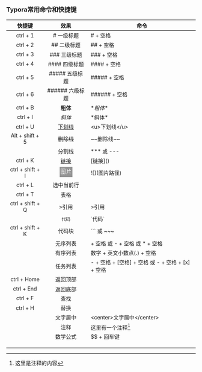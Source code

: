 ### Typora常用命令和快捷键



|      快捷键      |      效果       | 命令                                                 |
| :--------------: | :-------------: | ---------------------------------------------------- |
|     ctrl + 1     |   # 一级标题    | \# + 空格                                            |
|     ctrl + 2     |   ## 二级标题   | \## + 空格                                           |
|     ctrl + 3     |  ### 三级标题   | \### + 空格                                          |
|     ctrl + 4     |  #### 四级标题  | \#### + 空格                                         |
|     ctrl + 5     | ##### 五级标题  | \##### + 空格                                        |
|     ctrl + 6     | ###### 六级标题 | \###### + 空格                                       |
|     ctrl + B     |    **粗体**     | \**粗体**                                            |
|     ctrl + I     |     *斜体*      | \*斜体*                                              |
|     ctrl + U     |  <u>下划线</u>  | \<u>下划线\</u>                                      |
| Alt + shift + 5  |   ~~删除线~~    | \~~删除线\~~                                         |
|                  |     分割线      | \*** 或 \---                                         |
|     ctrl + K     |    [链接]()     | \[链接]()                                            |
| ctrl + shift + I | ![](./img.png)  | \!\[](图片路径)                                      |
|     ctrl + L     |   选中当前行    |                                                      |
|     ctrl + T     |      表格       |                                                      |
| ctrl + shift + Q |      >引用      | \>引用                                               |
|                  |     `代码`      | \`代码\`                                             |
| ctrl + shift + K |     代码块      | \``` 或 \~~~                                         |
|                  |    无序列表     | \+ 空格 或 \- + 空格 或 \* + 空格                    |
|                  |    有序列表     | 数字 + 英文小数点(.) + 空格                          |
|                  |    任务列表     | \- + 空格 + [空格] + 空格 或  \- + 空格 + [x] + 空格 |
|   ctrl + Home    |    返回顶部     |                                                      |
|    ctrl + End    |    返回底部     |                                                      |
|     ctrl + F     |      查找       |                                                      |
|     ctrl + H     |      替换       |                                                      |
|                  |    文字居中     | \<center>文字居中\</center>                          |
|                  |      注释       | 这里有一个注释[^1]                                   |
|                  |    数学公式     | \$$ + 回车键                                         |
|                  |                 |                                                      |
|                  |                 |                                                      |
|                  |                 |                                                      |

[^1]: 这里是注释的内容









